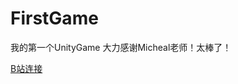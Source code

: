 # FirstGame
 我的第一个UnityGame 大力感谢Micheal老师！太棒了！

[B站连接](https://space.bilibili.com/370283072/channel/detail?cid=85776)
